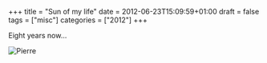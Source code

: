 +++
title = "Sun of my life"
date = 2012-06-23T15:09:59+01:00
draft = false
tags = ["misc"]
categories = ["2012"]
+++

Eight years now...

<!--more--> 

![Pierre](/img/20120623224809.jpg)
